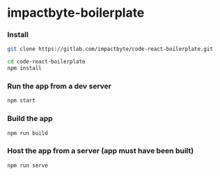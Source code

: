 # impactbyte-boilerplate

### Install
```sh
git clone https://gitlab.com/impactbyte/code-react-boilerplate.git

cd code-react-boilerplate
npm install
```

### Run the app from a dev server
```sh
npm start
```

### Build the app
```sh
npm run build
```

### Host the app from a server (app must have been built)
```sh
npm run serve
```
